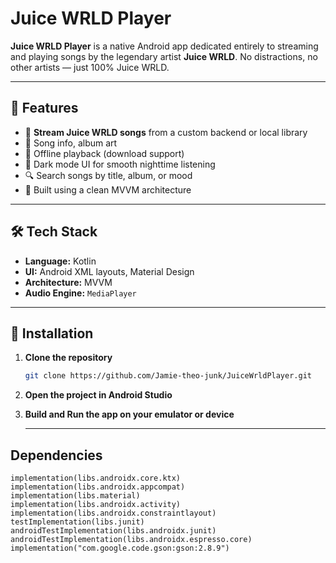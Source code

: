 # Juice WRLD Player 

**Juice WRLD Player** is a native Android app dedicated entirely to streaming and playing songs by the legendary artist **Juice WRLD**. No distractions, no other artists — just 100% Juice WRLD.

---

## 📱 Features

- 🎵 **Stream Juice WRLD songs** from a custom backend or local library
- 🎤 Song info, album art
- 💾 Offline playback (download support)
- 🌙 Dark mode UI for smooth nighttime listening
- 🔍 Search songs by title, album, or mood
- 🧠 Built using a clean MVVM architecture

---

## 🛠 Tech Stack

- **Language:** Kotlin
- **UI:** Android XML layouts, Material Design
- **Architecture:** MVVM
- **Audio Engine:**  `MediaPlayer`

---

## 🔧 Installation

1. **Clone the repository**
   ```bash
   git clone https://github.com/Jamie-theo-junk/JuiceWrldPlayer.git

2. **Open the project in Android Studio**
3. **Build and Run the app on your emulator or device**

   ---

## Dependencies

    implementation(libs.androidx.core.ktx)
    implementation(libs.androidx.appcompat)
    implementation(libs.material)
    implementation(libs.androidx.activity)
    implementation(libs.androidx.constraintlayout)
    testImplementation(libs.junit)
    androidTestImplementation(libs.androidx.junit)
    androidTestImplementation(libs.androidx.espresso.core)
    implementation("com.google.code.gson:gson:2.8.9")
